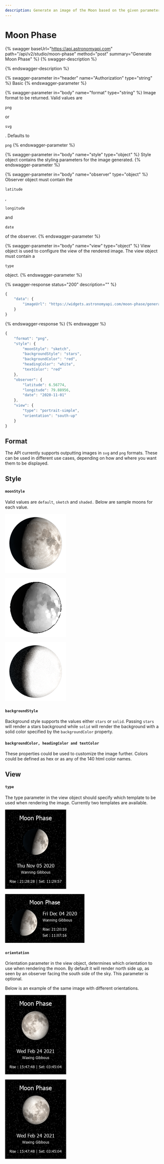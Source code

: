 ```yaml
---
description: Generate an image of the Moon based on the given parameters.
---
```


# Moon Phase

{% swagger baseUrl="https://api.astronomyapi.com" path="/api/v2/studio/moon-phase" method="post" summary="Generate Moon Phase" %}
{% swagger-description %}

{% endswagger-description %}

{% swagger-parameter in="header" name="Authorization" type="string" %}
Basic <hash>
{% endswagger-parameter %}

{% swagger-parameter in="body" name="format" type="string" %}
Image format to be returned. Valid values are 

`png`

 or 

`svg`

. Defaults to 

`png`
{% endswagger-parameter %}

{% swagger-parameter in="body" name="style" type="object" %}
Style object contains the styling parameters for the image generated.
{% endswagger-parameter %}

{% swagger-parameter in="body" name="observer" type="object" %}
Observer object must contain the 

`latitude`

, 

`longitude`

 and 

`date`

 of the observer. 
{% endswagger-parameter %}

{% swagger-parameter in="body" name="view" type="object" %}
View object is used to configure the view of the rendered image. The view object must contain a 

`type`

 object. 
{% endswagger-parameter %}

{% swagger-response status="200" description="" %}
```typescript
{
    "data": {
        "imageUrl": "https://widgets.astronomyapi.com/moon-phase/generated/1234567890.png"
    }
}
```
{% endswagger-response %}
{% endswagger %}

```typescript
{
    "format": "png",
    "style": {
        "moonStyle": "sketch",
        "backgroundStyle": "stars",
        "backgroundColor": "red",
        "headingColor": "white",
        "textColor": "red"
    },
    "observer": {
        "latitude": 6.56774,
        "longitude": 79.88956,
        "date": "2020-11-01"
    },
    "view": {
        "type": "portrait-simple",
        "orientation": "south-up"
    }
}
```

## Format

The API currently supports outputting images in `svg` and `png` formats. These can be used in different use cases, depending on how and where you want them to be displayed.&#x20;

## Style

#### `moonStyle`

Valid values are `default`, `sketch` and `shaded.` Below are sample moons for each value.

![default](../../.gitbook/assets/moon.285d.png)

![shaded](../../.gitbook/assets/moon.285s.png)

![sketch](../../.gitbook/assets/moon.285k.png)

#### `backgroundStyle`

Background style supports the values either `stars` or `solid`. Passing `stars` will render a stars background while `solid` will render the background with a solid color specified by the `backgroundColor` property.

#### `backgroundColor, headingColor and textColor`

These properties could be used to customize the image further. Colors could be defined as hex or as any of the 140 html color names.

## View

#### `type`

The type parameter in the view object should specify which template to be used when rendering the image. Currently two templates are available.

![portrait-simple](../../.gitbook/assets/e86043757e0a337db6d529d42e6c67e9e832b104f75d92bf9e6a09fc4d44cc25.png)

![landscape-simple](../../.gitbook/assets/f2968861e774a453f7826a48bb0c1f41c22693a3b58475cbec0435e97171d8e2.png)

#### `orientation`

Orientation parameter in the view object, determines which orientation to use when rendering the moon. By default it will render north side up, as seen by an observer facing the south side of the sky. This parameter is optional.

Below is an example of the same image with different orientations.

![north-up](../../.gitbook/assets/33574d6b80418fce7f3cb4ba97e09ea0f460f7780b6a3367dda5e58643896230.png)

![south-up](../../.gitbook/assets/0b12c46d2b33d72b4f848cd40d878221e57689ab2880d104d615721912dd5593.png)
